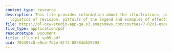 ```yaml
---
content_type: resource
description: This file provides information about the illustrations, purpose of illustrations,
  logistics of revision, pitfalls of the legend and examples of effective legend.
file: https://ol-ocw-studio-app-qa.s3.amazonaws.com/courses/7-02ci-experimental-biology-communications-intensive-spring-2005/704397c8e9cd7e2e8ff208584d529593_illus_nl_sp05.pdf
file_type: application/pdf
resourcetype: Document
title: illus_nl_sp05.pdf
uid: 704397c8-e9cd-7e2e-8ff2-08584d529593
---
```

